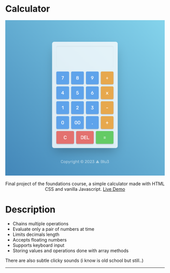 
# Calculator #

<div align="center">
<a href="https://github.com/blu3tan/calculator">
<img src="./Calculator.png">
</a>

Final project of the foundations course, a simple calculator made with HTML CSS and vanilla Javascript.
[Live Demo](https://blu3tan.github.io/calculator)

</div>


# Description #

- Chains multiple operations
- Evaluate only a pair of numbers at time
- Limits decimals length
- Accepts floating numbers
- Supports keyboard input
- Storing values and operations done with array methods

There are also subtle clicky sounds (i know is old school but still..)

----------------------------------------------------------------------------